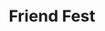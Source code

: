 ---
title: Friend Fest
type: Arts & Culture
hero: hero.jpg
tags:
    - Web Development
featured: true
order: 2
---